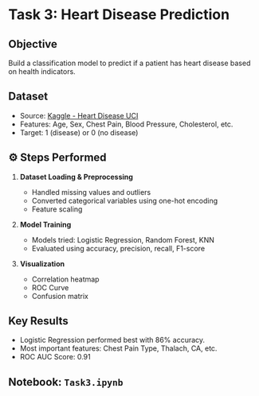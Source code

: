 # Task 3: Heart Disease Prediction

## Objective

Build a classification model to predict if a patient has heart disease based on health indicators.


##  Dataset

- Source: [Kaggle - Heart Disease UCI](https://www.kaggle.com/datasets/ketangangal/heart-disease-dataset-uci)
- Features: Age, Sex, Chest Pain, Blood Pressure, Cholesterol, etc.
- Target: 1 (disease) or 0 (no disease)


## ⚙️ Steps Performed

1. **Dataset Loading & Preprocessing**
   - Handled missing values and outliers
   - Converted categorical variables using one-hot encoding
   - Feature scaling

2. **Model Training**
   - Models tried: Logistic Regression, Random Forest, KNN
   - Evaluated using accuracy, precision, recall, F1-score

3. **Visualization**
   - Correlation heatmap
   - ROC Curve
   - Confusion matrix


## Key Results

- Logistic Regression performed best with 86% accuracy.
- Most important features: Chest Pain Type, Thalach, CA, etc.
- ROC AUC Score: 0.91


##  Notebook: `Task3.ipynb`
